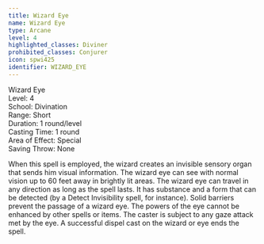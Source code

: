 ```yaml
---
title: Wizard Eye
name: Wizard Eye
type: Arcane
level: 4
highlighted_classes: Diviner
prohibited_classes: Conjurer
icon: spwi425
identifier: WIZARD_EYE
---
```

Wizard Eye  
Level: 4  
School: Divination  
Range: Short  
Duration: 1 round/level  
Casting Time: 1 round  
Area of Effect: Special  
Saving Throw: None  
  
When this spell is employed, the wizard creates an invisible sensory organ that sends him visual information. The wizard eye can see with normal vision up to 60 feet away in brightly lit areas. The wizard eye can travel in any direction as long as the spell lasts. It has substance and a form that can be detected (by a Detect Invisibility spell, for instance). Solid barriers prevent the passage of a wizard eye. The powers of the eye cannot be enhanced by other spells or items. The caster is subject to any gaze attack met by the eye. A successful dispel cast on the wizard or eye ends the spell.  
